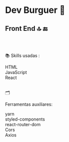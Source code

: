 <h1>Dev Burguer &#127828</h1>
<h2>Front End 🔝 &#128282</H2>
<br/>
<br/>

<p>&#128218</o> Skills usadas :

HTML <br/>
JavaScript <br/>
React
<br/>
<br/>

<p>&#128450</p> Ferramentas auxiliares:

yarn <br/>
styled-components<br/>
react-router-dom <br/>
Cors <br/>
Axios
